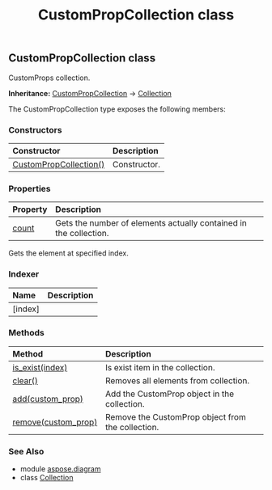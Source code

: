 ﻿---
title: CustomPropCollection class
second_title: Aspose.Diagram for Python via .NET API References
description: 
type: docs
weight: 490
url: /python-net/aspose.diagram/custompropcollection/
is_root: false
---

## CustomPropCollection class

CustomProps collection.



**Inheritance:** [CustomPropCollection](/diagram/python-net/aspose.diagram/custompropcollection) → 
[Collection](/diagram/python-net/aspose.diagram/collection)



The CustomPropCollection type exposes the following members:

### Constructors
| Constructor | Description |
| :- | :- |
| [CustomPropCollection()](/diagram/python-net/aspose.diagram/custompropcollection/__init__/#) | Constructor. |


### Properties
| Property | Description |
| :- | :- |
| [count](/diagram/python-net/aspose.diagram/custompropcollection/count) | Gets the number of elements actually contained in the collection. |



Gets the element at specified index.
### Indexer
| Name | Description |
| :- | :- |
| [index] |  |


### Methods
| Method | Description |
| :- | :- |
| [is_exist(index)](/diagram/python-net/aspose.diagram/custompropcollection/is_exist/#int) | Is exist item in the collection. |
| [clear()](/diagram/python-net/aspose.diagram/custompropcollection/clear/#) | Removes all elements from collection. |
| [add(custom_prop)](/diagram/python-net/aspose.diagram/custompropcollection/add/#CustomProp) | Add the CustomProp object in the collection. |
| [remove(custom_prop)](/diagram/python-net/aspose.diagram/custompropcollection/remove/#CustomProp) | Remove the CustomProp object from the collection. |


### See Also

* module [aspose.diagram](../)
* class [Collection](/diagram/python-net/aspose.diagram/collection)

